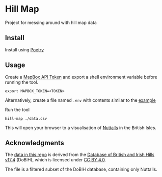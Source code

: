# Hill Map
Project for messing around with hill map data

## Install
Install using [Poetry](https://python-poetry.org/docs/)

## Usage
Create a [MapBox API Token](https://docs.mapbox.com/api/accounts/tokens/) and export
a shell environment variable before running the tool.

```shell
export MAPBOX_TOKEN=<TOKEN>
```
Alternatively, create a file named `.env` with contents similar to the [example](./.env.example)

Run the tool
```
hill-map ./data.csv
```

This will open your browser to a visualisation of [Nuttalls](https://en.wikipedia.org/wiki/Lists_of_mountains_and_hills_in_the_British_Isles#Nuttalls)
in the British Isles.

## Acknowledgments
The [data in this repo](./data.csv) is derived from the
[Database of British and Irish Hills v17.4](http://www.hills-database.co.uk) (DoBIH),
which is licensed under [CC BY 4.0](https://creativecommons.org/licenses/by/4.0/).

The file is a filtered subset of the DoBIH database, containing only Nuttalls.
